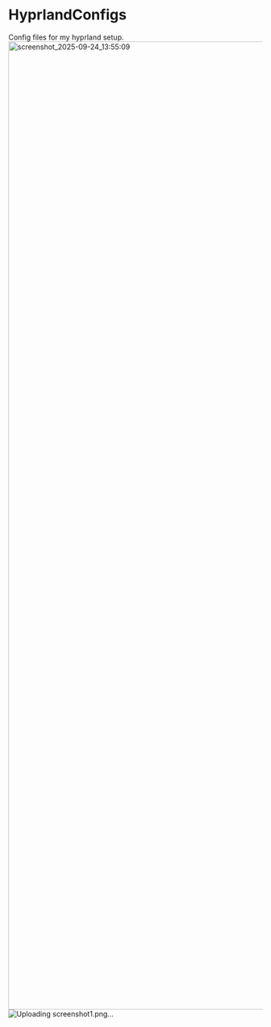 # HyprlandConfigs
Config files for my hyprland setup.
<img width="3072" height="1920" alt="screenshot_2025-09-24_13:55:09" src="https://github.com/user-attachments/assets/17aaec30-4a67-403e-9615-be0898e35417" />
![Uploading screenshot1.png…]()
